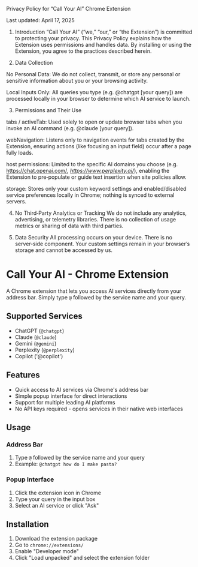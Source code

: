 Privacy Policy for “Call Your AI” Chrome Extension

Last updated: April 17, 2025

1. Introduction
“Call Your AI” (“we,” “our,” or “the Extension”) is committed to protecting your privacy. This Privacy Policy explains how the Extension uses permissions and handles data. By installing or using the Extension, you agree to the practices described herein.

2. Data Collection

No Personal Data: We do not collect, transmit, or store any personal or sensitive information about you or your browsing activity.

Local Inputs Only: All queries you type (e.g. @chatgpt [your query]) are processed locally in your browser to determine which AI service to launch.

3. Permissions and Their Use

tabs / activeTab: Used solely to open or update browser tabs when you invoke an AI command (e.g. @claude [your query]).

webNavigation: Listens only to navigation events for tabs created by the Extension, ensuring actions (like focusing an input field) occur after a page fully loads.

host permissions: Limited to the specific AI domains you choose (e.g. https://chat.openai.com/*, https://www.perplexity.ai/*), enabling the Extension to pre‑populate or guide text insertion when site policies allow.

storage: Stores only your custom keyword settings and enabled/disabled service preferences locally in Chrome; nothing is synced to external servers.

4. No Third‑Party Analytics or Tracking
We do not include any analytics, advertising, or telemetry libraries. There is no collection of usage metrics or sharing of data with third parties.

5. Data Security
All processing occurs on your device. There is no server‑side component. Your custom settings remain in your browser’s storage and cannot be accessed by us.
# Call Your AI - Chrome Extension

A Chrome extension that lets you access AI services directly from your address bar. Simply type `@` followed by the service name and your query.

## Supported Services

- ChatGPT (`@chatgpt`)
- Claude (`@claude`) 
- Gemini (`@gemini`)
- Perplexity (`@perplexity`)
- Copilot ('@copilot')

## Features

- Quick access to AI services via Chrome's address bar
- Simple popup interface for direct interactions
- Support for multiple leading AI platforms
- No API keys required - opens services in their native web interfaces

## Usage

### Address Bar

1. Type `@` followed by the service name and your query
2. Example: `@chatgpt how do I make pasta?`

### Popup Interface

1. Click the extension icon in Chrome
2. Type your query in the input box
3. Select an AI service or click "Ask"

## Installation

1. Download the extension package
2. Go to `chrome://extensions/`
3. Enable "Developer mode"
4. Click "Load unpacked" and select the extension folder

